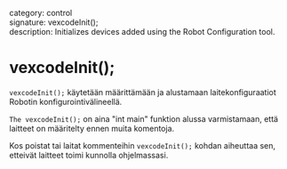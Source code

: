 category: control  
signature: vexcodeInit();  
description: Initializes devices added using the Robot Configuration tool.

# vexcodeInit();

`vexcodeInit();` käytetään määrittämään ja alustamaan laitekonfiguraatiot Robotin konfigurointivälineellä. 

`The vexcodeInit();` on aina  "int main" funktion alussa varmistamaan, että laitteet on määritelty ennen muita komentoja.

Kos poistat tai laitat kommenteihin  `vexcodeInit();` kohdan aiheuttaa sen, etteivät laitteet toimi kunnolla ohjelmassasi.

<advanced>
</advanced>